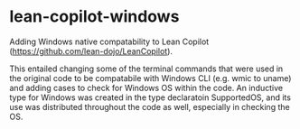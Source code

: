# lean-copilot-windows
Adding Windows native compatability to Lean Copilot (https://github.com/lean-dojo/LeanCopilot).

This entailed changing some of the terminal commands that were used in the original code to be compatabile
with Windows CLI (e.g. wmic to uname) and adding cases to check for Windows OS within the code. 
An inductive type for Windows was created in the type declaratoin SupportedOS, and 
its use was distributed throughout the code as well, especially in checking the OS.

